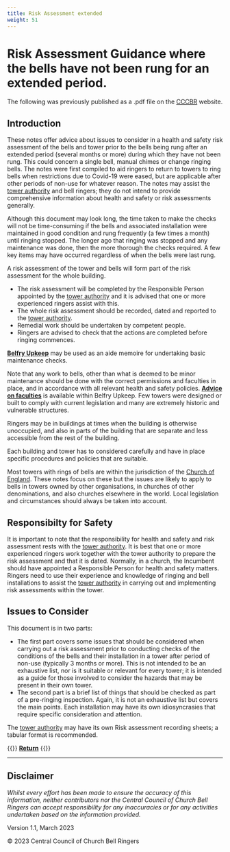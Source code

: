 ```yaml
---
title: Risk Assessment extended
weight: 51
---
```


# Risk Assessment Guidance where the bells have not been rung for an extended period.

The following was previously published as a .pdf file on the [CCCBR](docs/glossary/#cccbr) website.

## Introduction

These notes offer advice about issues to consider in a health and safety risk assessment of the bells and tower prior to the bells being rung after an extended period (several months or more) during which they have not been rung.
This could concern a single bell, manual chimes or change ringing bells.
The notes were first compiled to aid ringers to return to towers to ring bells when restrictions due to Covid-19 were eased, but are applicable after other periods of non-use for whatever reason. 
The notes may assist the [tower authority](docs/glossary/#tower-authority) and bell ringers; they do not intend to provide comprehensive information about health and safety or risk assessments generally. 

Although this document may look long, the time taken to make the checks will not be time-consuming if the bells and associated installation were maintained in good condition and rung frequently (a few times a month) until ringing stopped. The longer ago that ringing was stopped and any maintenance was done, then the more thorough the checks required. A few key items may have occurred regardless of when the bells were last rung.

A risk assessment of the tower and bells will form part of the risk assessment for the whole building.
- The risk assessment will be completed by the Responsible Person appointed by the [tower authority](docs/glossary/#tower-authority) and it is advised that one or more experienced ringers assist with this.
- The whole risk assessment should be recorded, dated and reported to the [tower authority](docs/glossary/#tower-authority).
- Remedial work should be undertaken by competent people.
- Ringers are advised to check that the actions are completed before ringing commences.

**[Belfry Upkeep](https://belfryupkeep.cccbr.org.uk/docs/010-introduction/)** may be used as an aide memoire for undertaking basic maintenance checks.

Note that any work to bells, other than what is deemed to be minor maintenance should be done with the correct permissions and faculties in place, and in accordance with all relevant health and safety policies. **[Advice on faculties](https://belfryupkeep.cccbr.org.uk/docs/030-faculty-rules/)** is available within Belfry Upkeep. Few towers were designed or built to comply with current legislation and many are extremely historic and vulnerable structures.

Ringers may be in buildings at times when the building is otherwise unoccupied, and also in parts of the building that are separate and less accessible from the rest of the building.

Each building and tower has to considered carefully and have in place specific procedures and policies that are suitable.

Most towers with rings of bells are within the jurisdiction of the [Church of England](docs/glossary/#church-of-england). These notes focus on these but the issues are likely to apply to bells in towers owned by other organisations, in churches of other denominations, and also churches elsewhere in the world. Local legislation and circumstances should always be taken into account.

## Responsibilty for Safety

It is important to note that the responsibility for health and safety and risk assessment rests with the [tower authority](docs/glossary/#tower-authority).
It is best that one or more experienced ringers work together with the tower authority to prepare the risk assessment and that it is dated.
Normally, in a church, the Incumbent should have appointed a Responsible Person for health and safety matters.
Ringers need to use their experience and knowledge of ringing and bell installations to assist the [tower authority](docs/glossary/#tower-authority) in carrying out and implementing risk assessments within the tower. 

## Issues to Consider

This document is in two parts:
- The first part covers some issues that should be considered when carrying out a risk assessment prior to conducting checks of the conditions of the bells and their installation in a tower after period of non-use (typically 3 months or more). This is not intended to be an exhaustive list, nor is it suitable or relevant for every tower; it is intended as a guide for those involved to consider the hazards that may be present in their own tower.
- The second part is a brief list of things that should be checked as part of a pre-ringing inspection. Again, it is not an exhaustive list but covers the main points. Each installation may have its own idiosyncrasies that require specific consideration and attention.

The [tower authority](docs/glossary/#tower-authority) may have its own Risk assessment recording sheets; a tabular format is recommended.

{{<hint info>}}
**[Return](docs/healthsafety/)**
{{</hint>}}

----

## Disclaimer
 
*Whilst every effort has been made to ensure the accuracy of this information, neither contributors nor the Central Council of Church Bell Ringers can accept responsibility for any inaccuracies or for any activities undertaken based on the information provided.*

Version 1.1, March 2023

© 2023 Central Council of Church Bell Ringers
